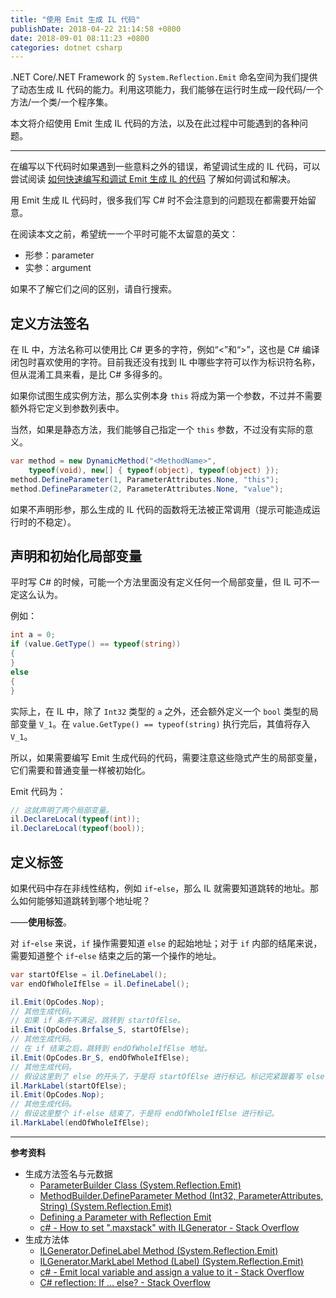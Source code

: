 ```yaml
---
title: "使用 Emit 生成 IL 代码"
publishDate: 2018-04-22 21:14:58 +0800
date: 2018-09-01 08:11:23 +0800
categories: dotnet csharp
---
```


.NET Core/.NET Framework 的 `System.Reflection.Emit` 命名空间为我们提供了动态生成 IL 代码的能力。利用这项能力，我们能够在运行时生成一段代码/一个方法/一个类/一个程序集。

本文将介绍使用 Emit 生成 IL 代码的方法，以及在此过程中可能遇到的各种问题。

---

在编写以下代码时如果遇到一些意料之外的错误，希望调试生成的 IL 代码，可以尝试阅读 [如何快速编写和调试 Emit 生成 IL 的代码](/post/how-to-quickly-write-emit-code) 了解如何调试和解决。

<div id="toc"></div>

用 Emit 生成 IL 代码时，很多我们写 C# 时不会注意到的问题现在都需要开始留意。

在阅读本文之前，希望统一一个平时可能不太留意的英文：

- 形参：parameter
- 实参：argument

如果不了解它们之间的区别，请自行搜索。

## 定义方法签名

在 IL 中，方法名称可以使用比 C# 更多的字符，例如“<”和“>”，这也是 C# 编译闭包时喜欢使用的字符。目前我还没有找到 IL 中哪些字符可以作为标识符名称，但从混淆工具来看，是比 C# 多得多的。

如果你试图生成实例方法，那么实例本身 `this` 将成为第一个参数，不过并不需要额外将它定义到参数列表中。

当然，如果是静态方法，我们能够自己指定一个 `this` 参数，不过没有实际的意义。

```csharp
var method = new DynamicMethod("<MethodName>",
    typeof(void), new[] { typeof(object), typeof(object) });
method.DefineParameter(1, ParameterAttributes.None, "this");
method.DefineParameter(2, ParameterAttributes.None, "value");
```

如果不声明形参，那么生成的 IL 代码的函数将无法被正常调用（提示可能造成运行时的不稳定）。

## 声明和初始化局部变量

平时写 C# 的时候，可能一个方法里面没有定义任何一个局部变量，但 IL 可不一定这么认为。

例如：

```csharp
int a = 0;
if (value.GetType() == typeof(string))
{
}
else
{
}
```

实际上，在 IL 中，除了 `Int32` 类型的 `a` 之外，还会额外定义一个 `bool` 类型的局部变量 `V_1`。在 `value.GetType() == typeof(string)` 执行完后，其值将存入 `V_1`。

所以，如果需要编写 Emit 生成代码的代码，需要注意这些隐式产生的局部变量，它们需要和普通变量一样被初始化。

Emit 代码为：

```csharp
// 这就声明了两个局部变量。
il.DeclareLocal(typeof(int));
il.DeclareLocal(typeof(bool));
```

## 定义标签

如果代码中存在非线性结构，例如 `if`-`else`，那么 IL 就需要知道跳转的地址。那么如何能够知道跳转到哪个地址呢？

——**使用标签**。

对 `if`-`else` 来说，`if` 操作需要知道 `else` 的起始地址；对于 `if` 内部的结尾来说，需要知道整个 `if`-`else` 结束之后的第一个操作的地址。

```csharp
var startOfElse = il.DefineLabel();
var endOfWholeIfElse = il.DefineLabel();

il.Emit(OpCodes.Nop);
// 其他生成代码。
// 如果 if 条件不满足，跳转到 startOfElse。
il.Emit(OpCodes.Brfalse_S, startOfElse);
// 其他生成代码。
// 在 if 结束之后，跳转到 endOfWholeIfElse 地址。
il.Emit(OpCodes.Br_S, endOfWholeIfElse);
// 其他生成代码。
// 假设这里到了 else 的开头了，于是将 startOfElse 进行标记。标记完紧跟着写 else 部分的代码。
il.MarkLabel(startOfElse);
il.Emit(OpCodes.Nop);
// 其他生成代码。
// 假设这里整个 if-else 结束了，于是将 endOfWholeIfElse 进行标记。
il.MarkLabel(endOfWholeIfElse);
```

---

**参考资料**

+ 生成方法签名与元数据
    - [ParameterBuilder Class (System.Reflection.Emit)](https://msdn.microsoft.com/en-us/library/system.reflection.emit.parameterbuilder(v=vs.110).aspx)
    - [MethodBuilder.DefineParameter Method (Int32, ParameterAttributes, String) (System.Reflection.Emit)](https://msdn.microsoft.com/en-us/library/system.reflection.emit.methodbuilder.defineparameter(v=vs.110).aspx)
    - [Defining a Parameter with Reflection Emit](https://msdn.microsoft.com/en-us/library/9zksbcwc(v=vs.100).aspx)
    - [c# - How to set ".maxstack" with ILGenerator - Stack Overflow](https://stackoverflow.com/q/33656409/6233938)
+ 生成方法体
    - [ILGenerator.DefineLabel Method (System.Reflection.Emit)](https://msdn.microsoft.com/en-us/library/system.reflection.emit.ilgenerator.definelabel(v=vs.110).aspx)
    - [ILGenerator.MarkLabel Method (Label) (System.Reflection.Emit)](https://msdn.microsoft.com/en-us/library/system.reflection.emit.ilgenerator.marklabel(v=vs.110).aspx)
    - [c# - Emit local variable and assign a value to it - Stack Overflow](https://stackoverflow.com/a/15279066/6233938)
    - [C# reflection: If ... else? - Stack Overflow](https://stackoverflow.com/q/11139241/6233938)
